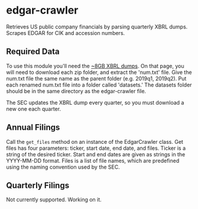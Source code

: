 # edgar-crawler
Retrieves US public company financials by parsing quarterly XBRL dumps. Scrapes EDGAR for CIK and accession numbers.

## Required Data
To use this module you'll need the [~8GB XBRL dumps](https://www.sec.gov/dera/data/financial-statement-data-sets.html).
On that page, you will need to download each zip folder, and extract the 'num.txt' file. 
Give the num.txt file the same name as the parent folder (e.g. 2019q1, 2019q2).
Put each renamed num.txt file into a folder called 'datasets.' The datasets folder should be in the same directory as the edgar-crawler file.

The SEC updates the XBRL dump every quarter, so you must download a new one each quarter.

## Annual Filings
Call the `get_files` method on an instance of the EdgarCrawler class. Get files has four parameters: ticker, start date, end date, and files.
Ticker is a string of the desired ticker. Start and end dates are given as strings in the YYYY-MM-DD format. Files is a list of file names, which are predefined using the naming convention used by the SEC. 

## Quarterly Filings
Not currently supported. Working on it. 





